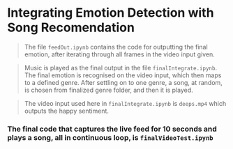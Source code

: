# Integrating Emotion Detection with Song Recomendation

> The file `feedOut.ipynb` contains the code for outputting the final emotion, after iterating through all frames in the video input given.

> Music is played as the final output in the file `finalIntegrate.ipynb`. The final emotion is recognised on the video input, which then maps to a defined genre. After settling on to one genre, a song, at random, is chosen from finalized genre folder, and then it is played.

> The video input used here in `finalIntegrate.ipynb` is `deeps.mp4` which outputs the happy sentiment.

### The final code that captures the live feed for 10 seconds and plays a song, all in continuous loop, is `finalVideoTest.ipynb`
